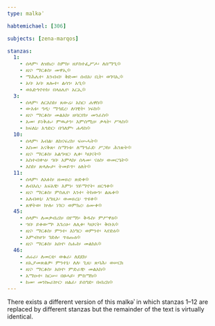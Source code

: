 ```yaml
---
type: malkəʾ

habtemichael: [306]

subjects: [zena-marqos]

stanzas:
  1:
    - ሰላም፡ ለዝክረ፡ ስምከ፡ ዘያስተፌሥሖ፡ ለሰማዒ፨
    - ዜና፡ ማርቆስ፡ መዋኢ፨
    - ማሕሌተ፡ እንብብ፡ ቅድመ፡ ሰብአ፡ ቢት፡ ወገባኢ፨
    - አባ፡ አባ፡ ጸሎተ፡ ልሳን፡ አዒ፨
    - ወአድኅኖተከ፡ በላዕሌየ፡ አርኢ፨
  3:
    - ሰላም፡ ለርእስከ፡ ጸውሬ፡ አስር፡ ሐዋስ፨
    - ውእቱ፡ ዓዲ፡ ማኅደረ፡ ለባዊት፡ ነፍስ፨
    - ዜና፡ ማርቆስ፡ መልአክ፡ ዘባርየከ፡ መንፈስ፨
    - አመ፡ ይነቅሑ፡ ምዉታን፡ እምሰሚዐ፡ ቃላት፡ ሥላስ፨
    - ክፍለኒ፡ እኅድር፡ በዓለም፡ ሐዳስ፨
  10:
    - ሰላም፡ እብል፡ ለከናፍሪከ፡ ፍሡሓት፨
    - እስመ፡ አናቅጽ፡ ስማንቱ፡ ለማኅፈደ፡ ሥጋከ፡ ሕንጽት፨
    - ዜና፡ ማርቆስ፡ አልዓዛር፡ ሊቀ፡ ካህናት፨
    - አስተብቍዕ፡ ኀበ፡ አምላክ፡ ሰላመ፡ ናዕስ፡ ወመርዔት፨
    - እስከ፡ ጽላሎታ፡ ትመይጥ፡ ዕለት፨
  11:
    - ሰላም፡ ለአፉከ፡ ዘመሀረ፡ ጽድቀ፨
    - ለብእሲ፡ አፍአዊ፡ እምነ፡ ሃይማኖት፡ ዘርኅቀ፨
    - ዜና፡ ማርቆስ፡ ምስሌየ፡ እንተ፡ ትከውን፡ ልጹቀ፨
    - አለብወኒ፡ እግዚኦ፡ ወመሀረኒ፡ ጥዩቀ፨
    - ጸዋትወ፡ ኵሉ፡ ነገር፡ ወምክረ፡ ዕሙቀ፨
  45:
    - ሰላም፡ ለመቃብሪከ፡ በየማነ፡ ቅዱስ፡ ምሥዋዕ፨
    - ኀበ፡ ይቀውማ፡ እገሪሁ፡ ለሊቀ፡ ካህናት፡ ቅቡእ፨
    - ዜና፡ ማርቆስ፡ ምንተ፡ እነግር፡ ወምንተ፡ ኣየድዕ፨
    - እምብዝኀ፡ ገድሉ፡ ጥዕጡዕ፨
    - ዜና፡ ማርቆስ፡ አቡየ፡ ስሑከ፡ መልክእ፨
  46:
    - ሐሩራ፡ ለመርቴ፡ ወቁራ፡ ለደደክ፡ 
    - ዘኢያመጽልዎ፡ ምንተኒ፡ ለለ፡ ጊዜ፡ ጽባሕ፡ ወሠርክ
    - ዜና፡ ማርቆስ፡ አቡየ፡ ምድራዊ፡ መልአክ፨
    - አማዑተ፡ ከርሡ፡ በፀሓይ፡ ምስማክ፨
    - ከመ፡ መንኰራኵር፡ ዘልፈ፡ ይሰግድ፡ በብረክ፨
---
```

There exists a different version of this malkəʾ in which stanzas 1–12 are replaced by different stanzas but the remainder of the text is virtually identical.